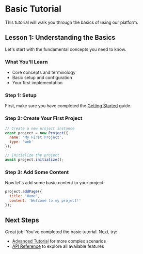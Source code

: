 # Basic Tutorial

This tutorial will walk you through the basics of using our platform.

## Lesson 1: Understanding the Basics

Let's start with the fundamental concepts you need to know.

### What You'll Learn

- Core concepts and terminology
- Basic setup and configuration
- Your first implementation

### Step 1: Setup

First, make sure you have completed the [Getting Started](/guide/getting-started) guide.

### Step 2: Create Your First Project

```javascript
// Create a new project instance
const project = new Project({
  name: 'My First Project',
  type: 'web'
});

// Initialize the project
await project.initialize();
```

### Step 3: Add Some Content

Now let's add some basic content to your project:

```javascript
project.addPage({
  title: 'Home',
  content: 'Welcome to my project!'
});
```

## Next Steps

Great job! You've completed the basic tutorial. Next, try:

- [Advanced Tutorial](/tutorials/advanced-tutorial) for more complex scenarios
- [API Reference](/api/) to explore all available features
